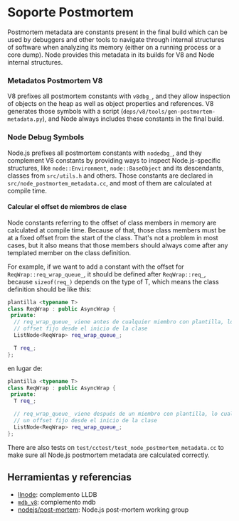 # Soporte Postmortem

Postmortem metadata are constants present in the final build which can be used by debuggers and other tools to navigate through internal structures of software when analyzing its memory (either on a running process or a core dump). Node provides this metadata in its builds for V8 and Node internal structures.


### Metadatos Postmortem V8

V8 prefixes all postmortem constants with `v8dbg_`, and they allow inspection of objects on the heap as well as object properties and references. V8 generates those symbols with a script (`deps/v8/tools/gen-postmortem-metadata.py`), and Node always includes these constants in the final build.

### Node Debug Symbols

Node.js prefixes all postmortem constants with `nodedbg_`, and they complement V8 constants by providing ways to inspect Node.js-specific structures, like `node::Environment`, `node::BaseObject` and its descendants, classes from `src/utils.h` and others. Those constants are declared in `src/node_postmortem_metadata.cc`, and most of them are calculated at compile time.

#### Calcular el offset de miembros de clase

Node constants referring to the offset of class members in memory are calculated at compile time. Because of that, those class members must be at a fixed offset from the start of the class. That's not a problem in most cases, but it also means that those members should always come after any templated member on the class definition.

For example, if we want to add a constant with the offset for `ReqWrap::req_wrap_queue_`, it should be defined after `ReqWrap::req_`, because `sizeof(req_)` depends on the type of T, which means the class definition should be like this:

```c++
plantilla <typename T>
class ReqWrap : public AsyncWrap {
 private:
  // req_wrap_queue_ viene antes de cualquier miembro con plantilla, lo cual lo coloca en un
  // offset fijo desde el inicio de la clase
  ListNode<ReqWrap> req_wrap_queue_;

  T req_;
};
```

en lugar de:

```c++
plantilla <typename T>
class ReqWrap : public AsyncWrap {
 private:
  T req_;

  // req_wrap_queue_ viene después de un miembro con plantilla, lo cual significa que no estará en
  // un offset fijo desde el inicio de la clase
  ListNode<ReqWrap> req_wrap_queue_;
};
```

There are also tests on `test/cctest/test_node_postmortem_metadata.cc` to make sure all Node.js postmortem metadata are calculated correctly.

## Herramientas y referencias

* [llnode](https://github.com/nodejs/llnode): complemento LLDB
* [`mdb_v8`](https://github.com/joyent/mdb_v8): complemento mdb
* [nodejs/post-mortem](https://github.com/nodejs/post-mortem): Node.js post-mortem working group
